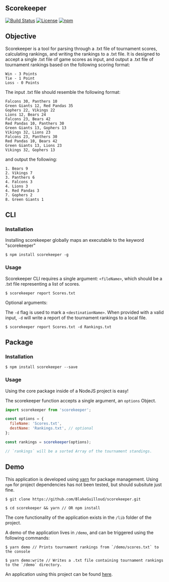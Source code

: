 ## Scorekeeper
[![Build Status](https://travis-ci.org/BlakeGuilloud/scorekeeper.svg?branch=master)](https://travis-ci.org/BlakeGuilloud/scorekeeper)
[![License](https://img.shields.io/npm/l/scorekeeper.svg)](https://github.com/BlakeGuilloud/scorekeeper/blob/master/LICENSE)
[![npm](https://img.shields.io/npm/v/scorekeeper.svg)](https://www.npmjs.com/package/scorekeeper)


## Objective
Scorekeeper is a tool for parsing through a .txt file of tournament scores, calculating rankings, and writing the rankings to a .txt file. It is designed to accept a single .txt file of game scores as input, and output a .txt file of tournament rankings based on the following scoring format:
```
Win - 3 Points
Tie - 1 Point
Loss - 0 Points
```

The input .txt file should resemble the following format:
```
Falcons 30, Panthers 10
Green Giants 12, Red Pandas 35
Gophers 22, Vikings 22
Lions 12, Bears 24
Falcons 23, Bears 42
Red Pandas 10, Panthers 30
Green Giants 13, Gophers 13
Vikings 32, Lions 23
Falcons 23, Panthers 30
Red Pandas 10, Bears 42
Green Giants 13, Lions 23
Vikings 32, Gophers 13
```

and output the following:
```
1. Bears 9
2. Vikings 7
3. Panthers 6
4. Falcons 3
4. Lions 3
4. Red Pandas 3
7. Gophers 2
8. Green Giants 1
```

## CLI
### Installation
Installing scorekeeper globally maps an executable to the keyword "scorekeeper"
```
$ npm install scorekeeper -g
```

### Usage
Scorekeeper CLI requires a single argument: `<fileName>`, which should be a .txt file representing a list of scores.

```
$ scorekeeper report Scores.txt
```

Optional arguments:

The `-d` flag is used to mark a `<destinationName>`. When provided with a valid input, `-d` will write a report of the tournament rankings to a local file.

```
$ scorekeeper report Scores.txt -d Rankings.txt
```

## Package
### Installation
```
$ npm install scorekeeper --save
```

### Usage
Using the core package inside of a NodeJS project is easy!

The scorekeeper function accepts a single argument, an `options` Object.

```javascript
import scorekeeper from 'scorekeeper';

const options = {
  fileName: 'Scores.txt',
  destName: 'Rankings.txt', // optional
};

const rankings = scorekeeper(options);

// `rankings` will be a sorted Array of the tournament standings.
```

## Demo
This application is developed using [yarn](https://yarnpkg.com/en/) for package management. Using `npm` for project dependencies has not been tested, but should subsitute just fine.

```
$ git clone https://github.com/BlakeGuilloud/scorekeeper.git

$ cd scorekeeper && yarn // OR npm install
```

The core functionality of the application exists in the `/lib` folder of the project.

A demo of the application lives in `/demo`, and can be triggered using the following commands:
```
$ yarn demo // Prints tournament rankings from `/demo/scores.txt` to the console

$ yarn demo:write // Writes a .txt file containing tournament rankings to the `/demo` directory.
```

An application using this project can be found [here](http://scorekeeper-app.com.s3-website-us-east-1.amazonaws.com/).
